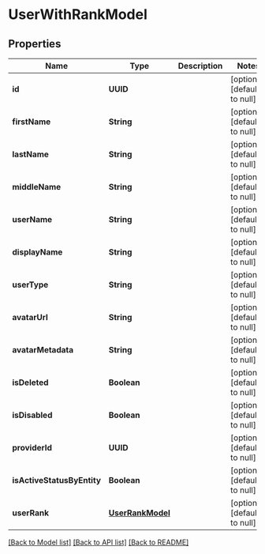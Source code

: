 # UserWithRankModel
## Properties

| Name | Type | Description | Notes |
|------------ | ------------- | ------------- | -------------|
| **id** | **UUID** |  | [optional] [default to null] |
| **firstName** | **String** |  | [optional] [default to null] |
| **lastName** | **String** |  | [optional] [default to null] |
| **middleName** | **String** |  | [optional] [default to null] |
| **userName** | **String** |  | [optional] [default to null] |
| **displayName** | **String** |  | [optional] [default to null] |
| **userType** | **String** |  | [optional] [default to null] |
| **avatarUrl** | **String** |  | [optional] [default to null] |
| **avatarMetadata** | **String** |  | [optional] [default to null] |
| **isDeleted** | **Boolean** |  | [optional] [default to null] |
| **isDisabled** | **Boolean** |  | [optional] [default to null] |
| **providerId** | **UUID** |  | [optional] [default to null] |
| **isActiveStatusByEntity** | **Boolean** |  | [optional] [default to null] |
| **userRank** | [**UserRankModel**](UserRankModel.md) |  | [optional] [default to null] |

[[Back to Model list]](../README.md#documentation-for-models) [[Back to API list]](../README.md#documentation-for-api-endpoints) [[Back to README]](../README.md)


